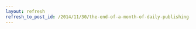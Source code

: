 ```yaml
---
layout: refresh
refresh_to_post_id: /2014/11/30/the-end-of-a-month-of-daily-publishing-and-loose-ends
---
```

